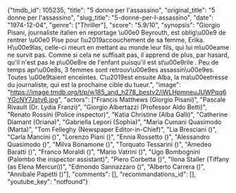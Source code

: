 {"tmdb_id": 105235, "title": "5 donne per l'assassino", "original_title": "5 donne per l'assassino", "slug_title": "5-donne-per-l-assassino", "date": "1974-12-04", "genre": ["Thriller"], "score": "5.9/10", "synopsis": "Giorgio Pisani, journaliste italien en reportage \u00e0 Beyrouth, est oblig\u00e9 de rentrer \u00e0 Pise pour l\u2019accouchement de sa femme, Erika. H\u00e9las, celle-ci meurt en mettant au monde leur fils, qui lui m\u00eame ne survit pas. Comme si cela ne suffisait pas, il apprend de plus, par hasard, qu'il n'est pas le p\u00e8re de l'enfant puisqu'il est st\u00e9rile .  Peu de temps apr\u00e8s, 3 femmes sont retrouv\u00e9es assassin\u00e9es. Toutes \u00e9taient enceintes. C\u2019est ensuite Alba, la ma\u00eetresse du journaliste, qui est la prochaine cible du tueur.", "image": "https://image.tmdb.org/t/p/w185_and_h278_bestv2/iWLHpmneuJUWPqq6YGcNY7Jstv6.jpg", "actors": ["Francis Matthews (Giorgio Pisani)", "Pascale Rivault (Dr. Lydia Franzi)", "Giorgio Albertazzi (Professor Aldo Betti)", "Renato Rossini (Police inspector)", "Katia Christine (Alba Galli)", "Catherine Diamant (Oriana)", "Gabriella Lepori (Sophia)", "Maria Cumani Quasimodo (Marta)", "Tom Felleghy (Newspaper Editor-in-Chief)", "Lia Bresciani ()", "Carla Mancini ()", "Lorenzo Piani ()", "Ennia Rossetto ()", "Alessandro Quasimodo ()", "Milva Bonamone ()", "Torquato Tessarini ()", "Amedeo Baratti ()", "Franco Moraldi ()", "Mario Vatrini ()", "Ugo Bombognini (Palombo the inspector assistant)", "Piero Corbetta ()", "Ilona Staller (Tiffany (as Elena Mercuri))", "Edmondo Sannazzaro ()", "Alberto Carrera ()", "Annibale Papetti ()"], "comments": [], "recommandations_id": [], "youtube_key": "notfound"}
